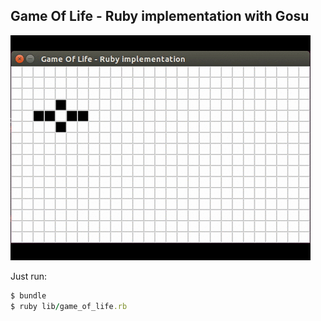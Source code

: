 Game Of Life - Ruby implementation with Gosu
---

![Sample](https://raw.githubusercontent.com/zvlex/game_of_life/master/lib/game_of_life/images/sample.gif)

Just run:
```ruby
$ bundle
$ ruby lib/game_of_life.rb
```
